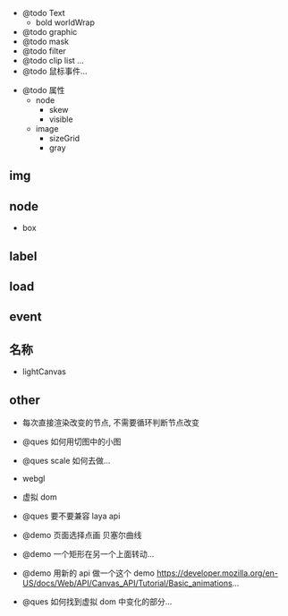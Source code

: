 -   @todo Text
    -   bold worldWrap
-   @todo graphic
-   @todo mask
-   @todo filter
-   @todo clip list ...
-   @todo 鼠标事件...

*   @todo 属性
    -   node
        -   skew
        -   visible
    -   image
        -   sizeGrid
        -   gray

## img

## node

-   box

## label

## load

## event

## 名称

-   lightCanvas

## other

-   每次直接渲染改变的节点, 不需要循环判断节点改变

-   @ques 如何用切图中的小图

-   @ques scale 如何去做...

-   webgl

-   虚拟 dom

-   @ques 要不要兼容 laya api

-   @demo 页面选择点画 贝塞尔曲线

-   @demo 一个矩形在另一个上面转动...
-   @demo 用新的 api 做一个这个 demo
    https://developer.mozilla.org/en-US/docs/Web/API/Canvas_API/Tutorial/Basic_animations...

-   @ques 如何找到虚拟 dom 中变化的部分...
